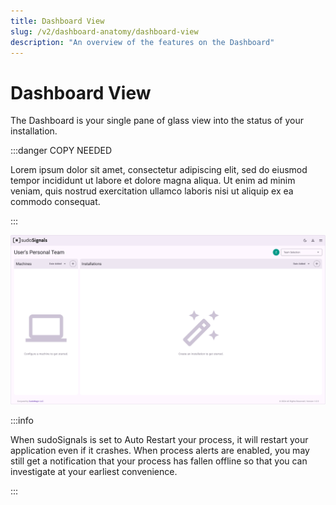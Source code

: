```yaml
---
title: Dashboard View
slug: /v2/dashboard-anatomy/dashboard-view
description: "An overview of the features on the Dashboard"
---
```


# Dashboard View

The Dashboard is your single pane of glass view into the status of your installation.

:::danger COPY NEEDED

Lorem ipsum dolor sit amet, consectetur adipiscing elit, sed do eiusmod tempor incididunt ut labore et dolore magna aliqua. Ut enim ad minim veniam, quis nostrud exercitation ullamco laboris nisi ut aliquip ex ea commodo consequat. 

:::

![Dashboard View 01](/img/view-dashboard/v2-dashboard-view-001.png)

:::info

When sudoSignals is set to Auto Restart your process, it will restart your application even if it crashes. When process alerts are enabled, you may still get a notification that your process has fallen offline so that you can investigate at your earliest convenience.

:::